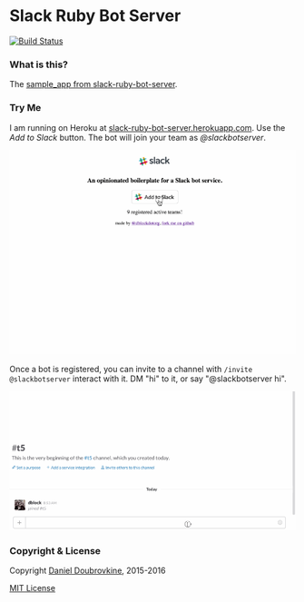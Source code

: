 Slack Ruby Bot Server
=====================

[![Build Status](https://travis-ci.org/dblock/slack-ruby-bot-server-sample.svg?branch=master)](https://travis-ci.org/dblock/slack-ruby-bot-server-sample)

### What is this?

The [sample_app from slack-ruby-bot-server](https://github.com/dblock/slack-ruby-bot-server/tree/master/sample_app).

### Try Me

I am running on Heroku at [slack-ruby-bot-server.herokuapp.com](https://slack-ruby-bot-server.herokuapp.com). Use the _Add to Slack_ button. The bot will join your team as _@slackbotserver_.

![](images/slackbutton.gif)

Once a bot is registered, you can invite to a channel with `/invite @slackbotserver` interact with it. DM "hi" to it, or say "@slackbotserver hi".

![](images/slackbotserver.gif)

### Copyright & License

Copyright [Daniel Doubrovkine](http://code.dblock.org), 2015-2016

[MIT License](LICENSE)
